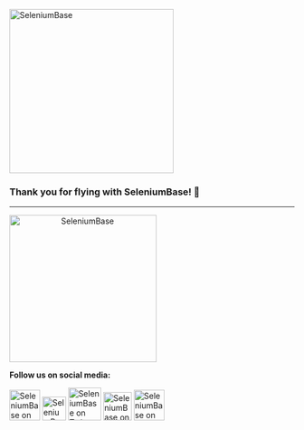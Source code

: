 <!-- SeleniumBase Docs -->

[<img src="https://seleniumbase.github.io/cdn/img/super_logo_sb.png" title="SeleniumBase" width="290">](https://github.com/seleniumbase/SeleniumBase/blob/master/README.md)

### Thank you for flying with SeleniumBase! 🦅

--------

<p><div><a align="center" href="https://github.com/seleniumbase/SeleniumBase/"><img align="center" src="https://seleniumbase.github.io/img/sb_logo_10.png" alt="SeleniumBase" width="260"></a></div></p>

<p><div><b>Follow us on social media:</b></div></p>

<p><div><span><a href="https://github.com/seleniumbase/SeleniumBase"><img src="https://seleniumbase.github.io/img/social/share_github.svg" title="SeleniumBase on GitHub" alt="SeleniumBase on GitHub" width="54" /></a></span>
<span><a href="https://gitter.im/seleniumbase/SeleniumBase"><img src="https://seleniumbase.github.io/img/social/share_gitter.svg" title="SeleniumBase on Gitter" alt="SeleniumBase on Gitter" width="42" /></a></span>
<span><a href="https://twitter.com/seleniumbase"><img src="https://seleniumbase.github.io/img/social/share_twitter.svg" title="SeleniumBase on Twitter" alt="SeleniumBase on Twitter" width="58" /></a></span>
<span><a href="https://instagram.com/seleniumbase"><img src="https://seleniumbase.github.io/img/social/share_instagram.svg" title="SeleniumBase on Instagram" alt="SeleniumBase on Instagram" width="50" /></a></span>
<span><a href="https://www.facebook.com/SeleniumBase"><img src="https://seleniumbase.github.io/img/social/share_facebook.svg" title="SeleniumBase on Facebook" alt="SeleniumBase on Facebook" width="54" /></a></span></div></p>
